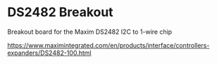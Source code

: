 # DS2482 Breakout

Breakout board for the Maxim DS2482 I2C to 1-wire chip

https://www.maximintegrated.com/en/products/interface/controllers-expanders/DS2482-100.html

